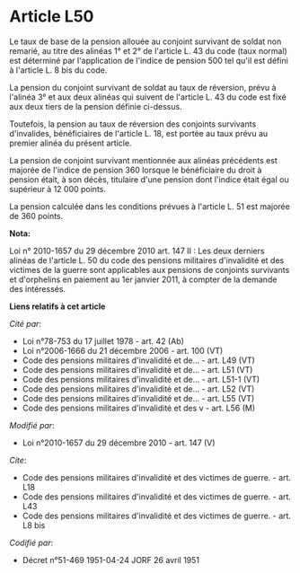 # Article L50

Le taux de base de la pension allouée au conjoint survivant de soldat non remarié, au titre des alinéas 1° et 2° de l'article
L. 43 du code (taux normal) est déterminé par l'application de l'indice de pension 500 tel qu'il est défini à l'article L. 8
bis du code.

La pension du conjoint survivant de soldat au taux de réversion, prévu à l'alinéa 3° et aux deux alinéas qui suivent de
l'article L. 43 du code est fixé aux deux tiers de la pension définie ci-dessus.

Toutefois, la pension au taux de réversion des conjoints survivants d'invalides, bénéficiaires de l'article L. 18, est portée
au taux prévu au premier alinéa du présent article.

La pension de conjoint survivant mentionnée aux alinéas précédents est majorée de l'indice de pension 360 lorsque le
bénéficiaire du droit à pension était, à son décès, titulaire d'une pension dont l'indice était égal ou supérieur à 12 000
points. 

La pension calculée dans les conditions prévues à l'article L. 51 est majorée de 360 points.

**Nota:**

Loi n° 2010-1657 du 29 décembre 2010 art. 147 II : Les deux derniers alinéas de l'article L. 50 du code des pensions
militaires d'invalidité et des victimes de la guerre sont applicables aux pensions de conjoints survivants et d'orphelins en
paiement au 1er janvier 2011, à compter de la demande des intéressés.

**Liens relatifs à cet article**

_Cité par_:

  - Loi n°78-753 du 17 juillet 1978 - art. 42 (Ab)
  - Loi n°2006-1666 du 21 décembre 2006 - art. 100 (VT)
  - Code des pensions militaires d'invalidité et de... - art. L49 (VT)
  - Code des pensions militaires d'invalidité et de... - art. L51 (VT)
  - Code des pensions militaires d'invalidité et de... - art. L51-1 (VT)
  - Code des pensions militaires d'invalidité et de... - art. L52 (VT)
  - Code des pensions militaires d'invalidité et de... - art. L55 (VT)
  - Code des pensions militaires d'invalidité et des v - art. L56 (M)

_Modifié par_:

  - Loi n°2010-1657 du 29 décembre 2010 - art. 147 (V)

_Cite_:

  - Code des pensions militaires d'invalidité et des victimes de guerre. - art. L18
  - Code des pensions militaires d'invalidité et des victimes de guerre. - art. L43
  - Code des pensions militaires d'invalidité et des victimes de guerre. - art. L8 bis

_Codifié par_:

  - Décret n°51-469 1951-04-24 JORF 26 avril 1951
